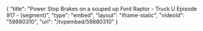 {
    "title": "Power Stop Brakes on a souped up Ford Raptor - Truck U Episode 917 - (segment)",
    "type": "embed",
    "layout": "iframe-static",
    "videoId": "59880310",
    "url": "\/tvpembed\/59880310"
}